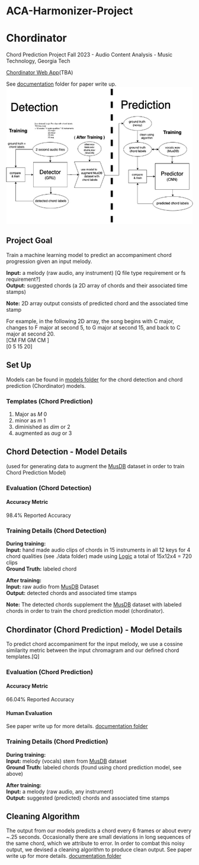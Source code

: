 # ACA-Harmonizer-Project

# Chordinator
Chord Prediction Project
Fall 2023 - Audio Content Analysis - Music Technology, Georgia Tech

[Chordinator Web App](https://github.com/venkatKrishnan86/ACA-Harmonizer-Project)(TBA)

See [documentation](https://github.com/venkatKrishnan86/ACA-Harmonizer-Project/tree/main/documentation) folder for paper write up. 
![alt text](https://github.com/venkatKrishnan86/ACA-Harmonizer-Project/blob/main/documentation/diagram.jpg?raw=true)

## Project Goal

Train a machine learning model to predict an accompaniment chord progression given an input melody. <br>

**Input:** a melody (raw audio, any instrument) [Q file type requirement or fs requirement?] <br>
**Output:** suggested chords (a 2D array of chords and their associated time stamps) <br>

**Note:** 2D array output consists of predicted chord and the associated time stamp <br>

For example, in the following 2D array, the song begins with C major, changes to F major at second 5, to G major at second 15, and back to C major at second 20.  
[CM FM GM  CM ]<br>
[0  5  15  20]<br>

## Set Up
Models can be found in [models folder](https://github.com/venkatKrishnan86/ACA-Harmonizer-Project/tree/main/models) for the chord detection and chord prediction (Chordinator) models.

### Templates (Chord Prediction)

1. Major as *M* 0
2. minor as *m* 1
3. diminished as *dim* or 2
4. augmented as *aug* or 3

## Chord Detection - Model Details
(used for generating data to augment the [MusDB](https://github.com/sigsep/sigsep-mus-db) dataset in order to train Chord Prediction Model) <br>

### Evaluation (Chord Detection)

#### Accuracy Metric

98.4% Reported Accuracy 

### Training Details (Chord Detection)

**During training:** <br>
**Input:** hand made audio clips of chords in 15 instruments in all 12 keys for 4 chord qualities (see ./data folder) made using [Logic](https://www.apple.com/logic-pro/) a total of 15x12x4 = 720 clips <br>
**Ground Truth:** labeled chord <br>

**After training:** <br>
**Input:** raw audio from [MusDB](https://github.com/sigsep/sigsep-mus-db) Dataset <br>
**Output:** detected chords and associated time stamps

**Note:** The detected chords supplement the [MusDB](https://github.com/sigsep/sigsep-mus-db) dataset with labeled chords in order to train the chord prediction model (chordinator).

## Chordinator (Chord Prediction) - Model Details

To predict chord accompaniment for the input melody, we use a cossine similarity metric between the input chromagram and our defined chord templates.[Q]

### Evaluation (Chord Prediction)

#### Accuracy Metric

66.04% Reported Accuracy 

#### Human Evaluation

See paper write up for more details. [documentation folder](https://github.com/venkatKrishnan86/ACA-Harmonizer-Project/tree/main/documentation)

### Training Details (Chord Prediction)

**During training:** <br>
**Input:** melody (vocals) stem from [MusDB](https://github.com/sigsep/sigsep-mus-db) dataset <br>
**Ground Truth:** labeled chords (found using chord prediction model, see above) <br>

**After training:** <br>
**Input:** a melody (raw audio, any instrument) <br>
**Output:** suggested (predicted) chords and associated time stamps <br>

## Cleaning Algorithm
The output from our models predicts a chord every 6 frames or about every ~.25 seconds. Occasionally there are small deviations in long sequences of the same chord, which we attribute to error. In order to combat this noisy output, we devised a cleaning algorithm to produce clean output. See paper write up for more details. [documentation folder](https://github.com/venkatKrishnan86/ACA-Harmonizer-Project/tree/main/documentation)
